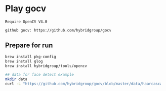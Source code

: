 # Play gocv

`Require OpenCV V4.0`

`github gocv: https://github.com/hybridgroup/gocv`

## Prepare for run
```sh
brew install pkg-config
brew install glog
brew install hybridgroup/tools/opencv

## data for face detect example
mkdir data
curl -L "https://github.com/hybridgroup/gocv/blob/master/data/haarcascade_frontalface_default.xml?raw=true" > data/haarcascade_frontalface_default.xml
```